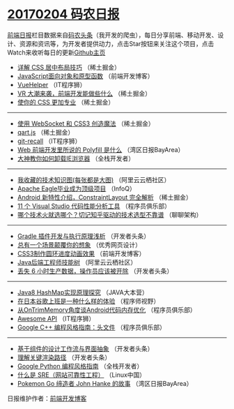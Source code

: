 # [20170204 码农日报](2017/02/04.md)

[前端日报](http://caibaojian.com/c/news)栏目数据来自[码农头条](http://hao.caibaojian.com/)（我开发的爬虫），每日分享前端、移动开发、设计、资源和资讯等，为开发者提供动力，点击Star按钮来关注这个项目，点击Watch来收听每日的更新[Github主页](https://github.com/kujian/frontendDaily)
* [详解 CSS 居中布局技巧](http://hao.caibaojian.com/24694.html) （稀土掘金）
* [JavaScript面向对象和原型函数](http://hao.caibaojian.com/24687.html) （前端开发博客）
* [VueHelper](http://hao.caibaojian.com/24757.html) （IT程序狮）
* [VR 大潮来袭，前端开发能做些什么](http://hao.caibaojian.com/24702.html) （稀土掘金）
* [使你的 CSS 更加专业](http://hao.caibaojian.com/24760.html) （稀土掘金）

***
* [使用 WebSocket 和 CSS3 创造魔法](http://hao.caibaojian.com/24696.html) （稀土掘金）
* [qart.js](http://hao.caibaojian.com/24698.html) （稀土掘金）
* [git-recall](http://hao.caibaojian.com/24685.html) （IT程序狮）
* [Web 前端开发里所说的 Polyfill 是什么](http://hao.caibaojian.com/24734.html) （湾区日报BayArea）
* [大神教你如何卸载IE浏览器](http://hao.caibaojian.com/24644.html) （全栈开发者）

***
* [我收藏的技术知识图(每张都是大图)](http://hao.caibaojian.com/24656.html) （阿里云云栖社区）
* [Apache Eagle毕业成为顶级项目](http://hao.caibaojian.com/24728.html) （InfoQ）
* [Android 新特性介绍，ConstraintLayout 完全解析](http://hao.caibaojian.com/24699.html) （稀土掘金）
* [11 个 Visual Studio 代码性能分析工具](http://hao.caibaojian.com/24745.html) （程序员俱乐部）
* [哪个技术火就选哪个？切记知乎驱动的技术选型不靠谱](http://hao.caibaojian.com/24655.html) （聊聊架构）

***
* [Gradle 插件开发与执行原理浅析](http://hao.caibaojian.com/24670.html) （开发者头条）
* [总有一个场景颠覆你的想象](http://hao.caibaojian.com/24690.html) （优秀网页设计）
* [CSS3制作圆环进度动画效果](http://hao.caibaojian.com/24758.html) （前端开发博客）
* [Java后端工程师技能树](http://hao.caibaojian.com/24657.html) （阿里云云栖社区）
* [丢失 6 小时生产数据，操作员应该被开除](http://hao.caibaojian.com/24672.html) （开发者头条）

***
* [Java8 HashMap实现原理探究](http://hao.caibaojian.com/24660.html) （JAVA大本营）
* [在日本谷歌上班是一种什么样的体验](http://hao.caibaojian.com/24679.html) （程序师视野）
* [从OnTrimMemory角度谈Android代码内存优化](http://hao.caibaojian.com/24663.html) （程序员俱乐部）
* [Awesome API](http://hao.caibaojian.com/24684.html) （IT程序狮）
* [Google C++ 编程风格指南：头文件](http://hao.caibaojian.com/24665.html) （程序员俱乐部）

***
* [基于组件的设计工作流与界面抽象](http://hao.caibaojian.com/24747.html) （开发者头条）
* [理解关键渲染路径](http://hao.caibaojian.com/24748.html) （开发者头条）
* [Google Python 编程风格指南](http://hao.caibaojian.com/24729.html) （全栈开发者）
* [什么是 SRE（网站可靠性工程）](http://hao.caibaojian.com/24738.html) （Linux中国）
* [Pokemon Go 缔造者 John Hanke 的故事](http://hao.caibaojian.com/24648.html) （湾区日报BayArea）

日报维护作者：[前端开发博客](http://caibaojian.com/) 